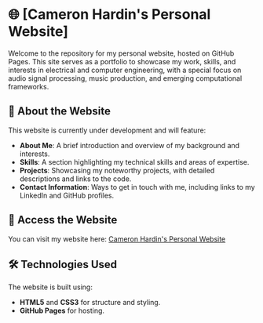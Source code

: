 # 🌐 [Cameron Hardin's Personal Website]

Welcome to the repository for my personal website, hosted on GitHub Pages. This site serves as a portfolio to showcase my work, skills, and interests in electrical and computer engineering, with a special focus on audio signal processing, music production, and emerging computational frameworks.

## 📄 About the Website

This website is currently under development and will feature:

- **About Me**: A brief introduction and overview of my background and interests.
- **Skills**: A section highlighting my technical skills and areas of expertise.
- **Projects**: Showcasing my noteworthy projects, with detailed descriptions and links to the code.
- **Contact Information**: Ways to get in touch with me, including links to my LinkedIn and GitHub profiles.

## 🚀 Access the Website

You can visit my website here: [Cameron Hardin's Personal Website](https://camkhardin.github.io/myWebsite/)

## 🛠️ Technologies Used

The website is built using:

- **HTML5** and **CSS3** for structure and styling.
- **GitHub Pages** for hosting.
